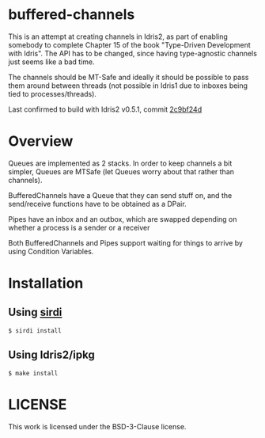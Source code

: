 # buffered-channels

This is an attempt at creating channels in Idris2, as part of enabling
somebody to complete Chapter 15 of the book "Type-Driven Development with
Idris". The API has to be changed, since having type-agnostic channels just
seems like a bad time.

The channels should be MT-Safe and ideally it should be possible to pass them
around between threads (not possible in Idris1 due to inboxes being tied to
processes/threads).

Last confirmed to build with Idris2 v0.5.1, commit
[2c9bf24d](https://github.com/idris-lang/Idris2/commit/2c9bf24d2f8ef84aa3125664ae8e0aaf8678548e)


# Overview

Queues are implemented as 2 stacks. In order to keep channels a bit simpler,
Queues are MTSafe (let Queues worry about that rather than channels).

BufferedChannels have a Queue that they can send stuff on, and the send/receive
functions have to be obtained as a DPair.

Pipes have an inbox and an outbox, which are swapped depending on whether a
process is a sender or a receiver

Both BufferedChannels and Pipes support waiting for things to arrive by using
Condition Variables.

# Installation

## Using [sirdi](https://github.com/eayus/sirdi)

```
$ sirdi install
```

## Using Idris2/ipkg

```
$ make install
```


# LICENSE

This work is licensed under the BSD-3-Clause license.

